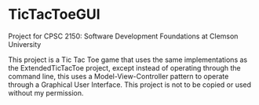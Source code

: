 # TicTacToeGUI
Project for CPSC 2150: Software Development Foundations at Clemson University

This project is a Tic Tac Toe game that uses the same implementations as the ExtendedTicTacToe project, except instead of operating through the command line, this uses a Model-View-Controller pattern to operate through a Graphical User Interface. This project is not to be copied or used without my permission.
